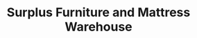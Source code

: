 ---
title: "Surplus Furniture and Mattress Warehouse"
url: /moncton/surplus-furniture-and-mattress-warehouse/
shop: Möbel
---
